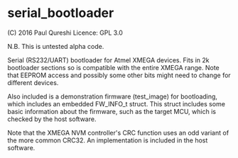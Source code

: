# serial_bootloader

(C) 2016 Paul Qureshi
Licence: GPL 3.0

N.B. This is untested alpha code.

Serial (RS232/UART) bootloader for Atmel XMEGA devices. Fits in 2k bootloader sections so is compatible with the entire XMEGA range. Note that EEPROM access and possibly some other bits might need to change for different devices.

Also included is a demonstration firmware (test_image) for bootloading, which includes an embedded FW_INFO_t struct. This struct includes some basic information about the firmware, such as the target MCU, which is checked by the host software.

Note that the XMEGA NVM controller's CRC function uses an odd variant of the more common CRC32. An implementation is included in the host software.
